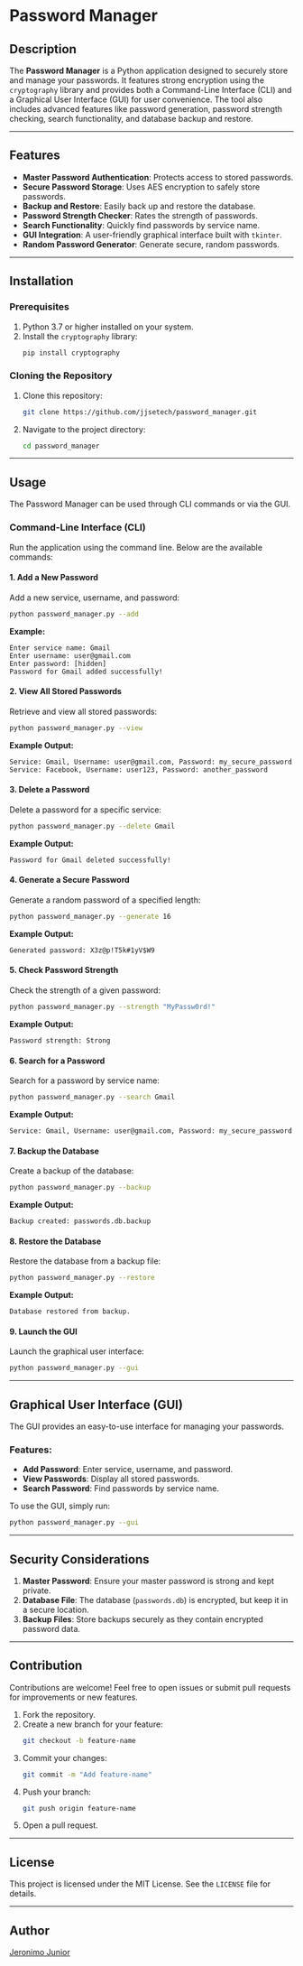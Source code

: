 # Password Manager

## Description
The **Password Manager** is a Python application designed to securely store and manage your passwords. It features strong encryption using the `cryptography` library and provides both a Command-Line Interface (CLI) and a Graphical User Interface (GUI) for user convenience. The tool also includes advanced features like password generation, password strength checking, search functionality, and database backup and restore.

---

## Features
- **Master Password Authentication**: Protects access to stored passwords.
- **Secure Password Storage**: Uses AES encryption to safely store passwords.
- **Backup and Restore**: Easily back up and restore the database.
- **Password Strength Checker**: Rates the strength of passwords.
- **Search Functionality**: Quickly find passwords by service name.
- **GUI Integration**: A user-friendly graphical interface built with `tkinter`.
- **Random Password Generator**: Generate secure, random passwords.

---

## Installation
### Prerequisites
1. Python 3.7 or higher installed on your system.
2. Install the `cryptography` library:
   ```bash
   pip install cryptography
   ```

### Cloning the Repository
1. Clone this repository:
   ```bash
   git clone https://github.com/jjsetech/password_manager.git
   ```
2. Navigate to the project directory:
   ```bash
   cd password_manager
   ```

---

## Usage
The Password Manager can be used through CLI commands or via the GUI.

### Command-Line Interface (CLI)
Run the application using the command line. Below are the available commands:

#### 1. **Add a New Password**
Add a new service, username, and password:
```bash
python password_manager.py --add
```
**Example:**
```
Enter service name: Gmail
Enter username: user@gmail.com
Enter password: [hidden]
Password for Gmail added successfully!
```

#### 2. **View All Stored Passwords**
Retrieve and view all stored passwords:
```bash
python password_manager.py --view
```
**Example Output:**
```
Service: Gmail, Username: user@gmail.com, Password: my_secure_password
Service: Facebook, Username: user123, Password: another_password
```

#### 3. **Delete a Password**
Delete a password for a specific service:
```bash
python password_manager.py --delete Gmail
```
**Example Output:**
```
Password for Gmail deleted successfully!
```

#### 4. **Generate a Secure Password**
Generate a random password of a specified length:
```bash
python password_manager.py --generate 16
```
**Example Output:**
```
Generated password: X3z@p!T5k#1yV$W9
```

#### 5. **Check Password Strength**
Check the strength of a given password:
```bash
python password_manager.py --strength "MyPassw0rd!"
```
**Example Output:**
```
Password strength: Strong
```

#### 6. **Search for a Password**
Search for a password by service name:
```bash
python password_manager.py --search Gmail
```
**Example Output:**
```
Service: Gmail, Username: user@gmail.com, Password: my_secure_password
```

#### 7. **Backup the Database**
Create a backup of the database:
```bash
python password_manager.py --backup
```
**Example Output:**
```
Backup created: passwords.db.backup
```

#### 8. **Restore the Database**
Restore the database from a backup file:
```bash
python password_manager.py --restore
```
**Example Output:**
```
Database restored from backup.
```

#### 9. **Launch the GUI**
Launch the graphical user interface:
```bash
python password_manager.py --gui
```

---

## Graphical User Interface (GUI)
The GUI provides an easy-to-use interface for managing your passwords.

### Features:
- **Add Password**: Enter service, username, and password.
- **View Passwords**: Display all stored passwords.
- **Search Password**: Find passwords by service name.

To use the GUI, simply run:
```bash
python password_manager.py --gui
```

---

## Security Considerations
1. **Master Password**: Ensure your master password is strong and kept private.
2. **Database File**: The database (`passwords.db`) is encrypted, but keep it in a secure location.
3. **Backup Files**: Store backups securely as they contain encrypted password data.

---

## Contribution
Contributions are welcome! Feel free to open issues or submit pull requests for improvements or new features.

1. Fork the repository.
2. Create a new branch for your feature:
   ```bash
   git checkout -b feature-name
   ```
3. Commit your changes:
   ```bash
   git commit -m "Add feature-name"
   ```
4. Push your branch:
   ```bash
   git push origin feature-name
   ```
5. Open a pull request.

---

## License
This project is licensed under the MIT License. See the `LICENSE` file for details.

---

## Author
[Jeronimo Junior](https://github.com/jjsetech)

